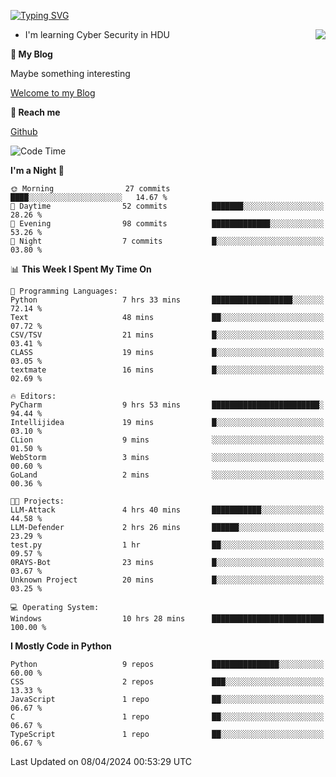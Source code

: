 [![Typing SVG](https://readme-typing-svg.herokuapp.com?font=Fira+Code&pause=1000&random=false&width=450&height=60&lines=Hello+%F0%9F%91%8B%F0%9F%8F%BB;I'm+JBNRZ)](https://git.io/typing-svg)

<a href="#">
  <img align="right" src="https://github-readme-stats.vercel.app/api?username=JBNRZ&show_icons=true&bg_color=15,f2f7fd,E0EAFC" />
</a>

- I'm learning Cyber Security in HDU

 **🌱 My Blog**

Maybe something interesting

[Welcome to my Blog](https://jbnrz.com.cn/)

 **💬 Reach me** 

[Github](https://github.com/JBNRZ)


<!--START_SECTION:waka-->
![Code Time](http://img.shields.io/badge/Code%20Time-418%20hrs%2044%20mins-blue)

**I'm a Night 🦉** 

```text
🌞 Morning                27 commits          ████░░░░░░░░░░░░░░░░░░░░░   14.67 % 
🌆 Daytime                52 commits          ███████░░░░░░░░░░░░░░░░░░   28.26 % 
🌃 Evening                98 commits          █████████████░░░░░░░░░░░░   53.26 % 
🌙 Night                  7 commits           █░░░░░░░░░░░░░░░░░░░░░░░░   03.80 % 
```


📊 **This Week I Spent My Time On** 

```text
💬 Programming Languages: 
Python                   7 hrs 33 mins       ██████████████████░░░░░░░   72.14 % 
Text                     48 mins             ██░░░░░░░░░░░░░░░░░░░░░░░   07.72 % 
CSV/TSV                  21 mins             █░░░░░░░░░░░░░░░░░░░░░░░░   03.41 % 
CLASS                    19 mins             █░░░░░░░░░░░░░░░░░░░░░░░░   03.05 % 
textmate                 16 mins             █░░░░░░░░░░░░░░░░░░░░░░░░   02.69 % 

🔥 Editors: 
PyCharm                  9 hrs 53 mins       ████████████████████████░   94.44 % 
Intellijidea             19 mins             █░░░░░░░░░░░░░░░░░░░░░░░░   03.10 % 
CLion                    9 mins              ░░░░░░░░░░░░░░░░░░░░░░░░░   01.50 % 
WebStorm                 3 mins              ░░░░░░░░░░░░░░░░░░░░░░░░░   00.60 % 
GoLand                   2 mins              ░░░░░░░░░░░░░░░░░░░░░░░░░   00.36 % 

🐱‍💻 Projects: 
LLM-Attack               4 hrs 40 mins       ███████████░░░░░░░░░░░░░░   44.58 % 
LLM-Defender             2 hrs 26 mins       ██████░░░░░░░░░░░░░░░░░░░   23.29 % 
test.py                  1 hr                ██░░░░░░░░░░░░░░░░░░░░░░░   09.57 % 
0RAYS-Bot                23 mins             █░░░░░░░░░░░░░░░░░░░░░░░░   03.67 % 
Unknown Project          20 mins             █░░░░░░░░░░░░░░░░░░░░░░░░   03.25 % 

💻 Operating System: 
Windows                  10 hrs 28 mins      █████████████████████████   100.00 % 
```

**I Mostly Code in Python** 

```text
Python                   9 repos             ███████████████░░░░░░░░░░   60.00 % 
CSS                      2 repos             ███░░░░░░░░░░░░░░░░░░░░░░   13.33 % 
JavaScript               1 repo              ██░░░░░░░░░░░░░░░░░░░░░░░   06.67 % 
C                        1 repo              ██░░░░░░░░░░░░░░░░░░░░░░░   06.67 % 
TypeScript               1 repo              ██░░░░░░░░░░░░░░░░░░░░░░░   06.67 % 
```




 Last Updated on 08/04/2024 00:53:29 UTC
<!--END_SECTION:waka-->
